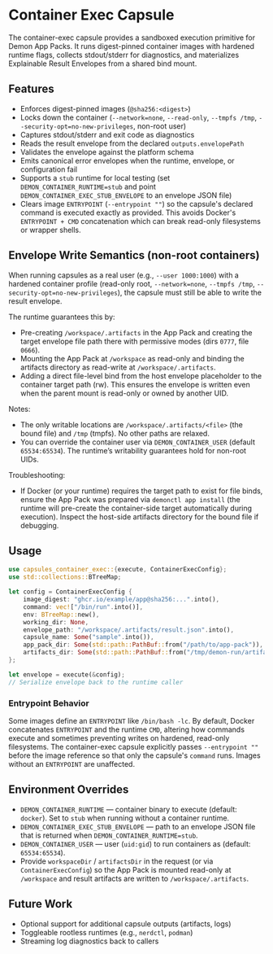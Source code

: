 # Container Exec Capsule

The container-exec capsule provides a sandboxed execution primitive for Demon
App Packs. It runs digest-pinned container images with hardened runtime flags,
collects stdout/stderr for diagnostics, and materializes Explainable Result
Envelopes from a shared bind mount.

## Features

- Enforces digest-pinned images (`@sha256:<digest>`)
- Locks down the container (`--network=none`, `--read-only`, `--tmpfs /tmp`,
  `--security-opt=no-new-privileges`, non-root user)
- Captures stdout/stderr and exit code as diagnostics
- Reads the result envelope from the declared `outputs.envelopePath`
- Validates the envelope against the platform schema
- Emits canonical error envelopes when the runtime, envelope, or configuration
  fail
- Supports a `stub` runtime for local testing (set `DEMON_CONTAINER_RUNTIME=stub`
  and point `DEMON_CONTAINER_EXEC_STUB_ENVELOPE` to an envelope JSON file)
 - Clears image `ENTRYPOINT` (`--entrypoint ""`) so the capsule's declared
   command is executed exactly as provided. This avoids Docker's
   `ENTRYPOINT + CMD` concatenation which can break read-only filesystems or
   wrapper shells.

## Envelope Write Semantics (non-root containers)

When running capsules as a real user (e.g., `--user 1000:1000`) with a hardened
container profile (read-only root, `--network=none`, `--tmpfs /tmp`,
`--security-opt=no-new-privileges`), the capsule must still be able to write the
result envelope.

The runtime guarantees this by:

- Pre-creating `/workspace/.artifacts` in the App Pack and creating the target
  envelope file path there with permissive modes (dirs `0777`, file `0666`).
- Mounting the App Pack at `/workspace` as read-only and binding the artifacts
  directory as read-write at `/workspace/.artifacts`.
- Adding a direct file-level bind from the host envelope placeholder to the
  container target path (rw). This ensures the envelope is written even when the
  parent mount is read-only or owned by another UID.

Notes:

- The only writable locations are `/workspace/.artifacts/<file>` (the bound
  file) and `/tmp` (tmpfs). No other paths are relaxed.
- You can override the container user via `DEMON_CONTAINER_USER` (default
  `65534:65534`). The runtime’s writability guarantees hold for non-root UIDs.

Troubleshooting:

- If Docker (or your runtime) requires the target path to exist for file binds,
  ensure the App Pack was prepared via `demonctl app install` (the runtime will
  pre-create the container-side target automatically during execution).
  Inspect the host-side artifacts directory for the bound file if debugging.

## Usage

```rust
use capsules_container_exec::{execute, ContainerExecConfig};
use std::collections::BTreeMap;

let config = ContainerExecConfig {
    image_digest: "ghcr.io/example/app@sha256:...".into(),
    command: vec!["/bin/run".into()],
    env: BTreeMap::new(),
    working_dir: None,
    envelope_path: "/workspace/.artifacts/result.json".into(),
    capsule_name: Some("sample".into()),
    app_pack_dir: Some(std::path::PathBuf::from("/path/to/app-pack")),
    artifacts_dir: Some(std::path::PathBuf::from("/tmp/demon-run/artifacts")),
};

let envelope = execute(&config);
// Serialize envelope back to the runtime caller
```

### Entrypoint Behavior

Some images define an `ENTRYPOINT` like `/bin/bash -lc`. By default, Docker
concatenates `ENTRYPOINT` and the runtime `CMD`, altering how commands execute
and sometimes preventing writes on hardened, read-only filesystems. The
container-exec capsule explicitly passes `--entrypoint ""` before the image
reference so that only the capsule's `command` runs. Images without an
`ENTRYPOINT` are unaffected.

## Environment Overrides

- `DEMON_CONTAINER_RUNTIME` — container binary to execute (default: `docker`).
  Set to `stub` when running without a container runtime.
- `DEMON_CONTAINER_EXEC_STUB_ENVELOPE` — path to an envelope JSON file that is
  returned when `DEMON_CONTAINER_RUNTIME=stub`.
- `DEMON_CONTAINER_USER` — user (`uid:gid`) to run containers as (default:
  `65534:65534`).
- Provide `workspaceDir` / `artifactsDir` in the request (or via
  `ContainerExecConfig`) so the App Pack is mounted read-only at `/workspace`
  and result artifacts are written to `/workspace/.artifacts`.

## Future Work

- Optional support for additional capsule outputs (artifacts, logs)
- Toggleable rootless runtimes (e.g., `nerdctl`, `podman`)
- Streaming log diagnostics back to callers

